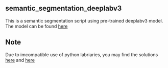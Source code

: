 ## semantic_segmentation_deeplabv3
This is a semantic segmentation script using pre-trained deeplabv3 model. The model can be found [here
](https://drive.google.com/file/d/1Q7sks71nF_7MyPbnUZ2i0gK1sbupttX4/view?usp=sharing)

## Note
Due to imcompatible use of python labriaries, you may find the solutions [here](https://stackoverflow.com/questions/70996574/importerror-cannot-import-name-batchnormalization-from-tensorflow-python-ker) and [here](https://stackoverflow.com/questions/73084941/valueerror-you-are-trying-to-load-a-weight-file-containing-293-layers-into-a-mo)
